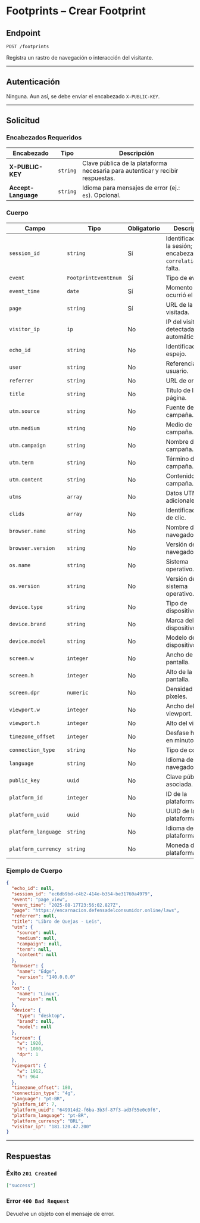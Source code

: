 # Footprints – Crear Footprint

## Endpoint

`POST /footprints`

Registra un rastro de navegación o interacción del visitante.

---

## Autenticación

Ninguna. Aun así, se debe enviar el encabezado `X-PUBLIC-KEY`.

---

## Solicitud

### Encabezados Requeridos

| Encabezado | Tipo | Descripción |
| --------- | ---- | ----------- |
| **X-PUBLIC-KEY** | `string` | Clave pública de la plataforma necesaria para autenticar y recibir respuestas. |
| **Accept-Language** | `string` | Idioma para mensajes de error (ej.: `es`). Opcional. |

### Cuerpo

| Campo | Tipo | Obligatorio | Descripción |
| ----- | ---- | ---------- | ----------- |
| `session_id` | `string` | Sí | Identificador de la sesión; usa el encabezado `x-correlation-id` si falta. |
| `event` | `FootprintEventEnum` | Sí | Tipo de evento. |
| `event_time` | `date` | Sí | Momento en que ocurrió el evento. |
| `page` | `string` | Sí | URL de la página visitada. |
| `visitor_ip` | `ip` | No | IP del visitante; detectada automáticamente. |
| `echo_id` | `string` | No | Identificador de espejo. |
| `user` | `string` | No | Referencia al usuario. |
| `referrer` | `string` | No | URL de origen. |
| `title` | `string` | No | Título de la página. |
| `utm.source` | `string` | No | Fuente de la campaña. |
| `utm.medium` | `string` | No | Medio de la campaña. |
| `utm.campaign` | `string` | No | Nombre de la campaña. |
| `utm.term` | `string` | No | Término de la campaña. |
| `utm.content` | `string` | No | Contenido de la campaña. |
| `utms` | `array` | No | Datos UTM adicionales. |
| `clids` | `array` | No | Identificadores de clic. |
| `browser.name` | `string` | No | Nombre del navegador. |
| `browser.version` | `string` | No | Versión del navegador. |
| `os.name` | `string` | No | Sistema operativo. |
| `os.version` | `string` | No | Versión del sistema operativo. |
| `device.type` | `string` | No | Tipo de dispositivo. |
| `device.brand` | `string` | No | Marca del dispositivo. |
| `device.model` | `string` | No | Modelo del dispositivo. |
| `screen.w` | `integer` | No | Ancho de la pantalla. |
| `screen.h` | `integer` | No | Alto de la pantalla. |
| `screen.dpr` | `numeric` | No | Densidad de píxeles. |
| `viewport.w` | `integer` | No | Ancho del viewport. |
| `viewport.h` | `integer` | No | Alto del viewport. |
| `timezone_offset` | `integer` | No | Desfase horario en minutos. |
| `connection_type` | `string` | No | Tipo de conexión. |
| `language` | `string` | No | Idioma del navegador. |
| `public_key` | `uuid` | No | Clave pública asociada. |
| `platform_id` | `integer` | No | ID de la plataforma. |
| `platform_uuid` | `uuid` | No | UUID de la plataforma. |
| `platform_language` | `string` | No | Idioma de la plataforma. |
| `platform_currency` | `string` | No | Moneda de la plataforma. |

### Ejemplo de Cuerpo

```json
{
  "echo_id": null,
  "session_id": "ec6db9bd-c4b2-414e-b354-be31760a4979",
  "event": "page_view",
  "event_time": "2025-08-17T23:56:02.827Z",
  "page": "https://encarnacion.defensadelconsumidor.online/laws",
  "referrer": null,
  "title": "Libro de Quejas - Leis",
  "utm": {
    "source": null,
    "medium": null,
    "campaign": null,
    "term": null,
    "content": null
  },
  "browser": {
    "name": "Edge",
    "version": "140.0.0.0"
  },
  "os": {
    "name": "Linux",
    "version": null
  },
  "device": {
    "type": "desktop",
    "brand": null,
    "model": null
  },
  "screen": {
    "w": 1920,
    "h": 1080,
    "dpr": 1
  },
  "viewport": {
    "w": 1912,
    "h": 964
  },
  "timezone_offset": 180,
  "connection_type": "4g",
  "language": "pt-BR",
  "platform_id": 7,
  "platform_uuid": "649914d2-f6ba-3b3f-87f3-ad3f55e0c0f6",
  "platform_language": "pt-BR",
  "platform_currency": "BRL",
  "visitor_ip": "181.120.47.200"
}
```

---

## Respuestas

### Éxito `201 Created`

```json
["success"]
```

### Error `400 Bad Request`

Devuelve un objeto con el mensaje de error.
